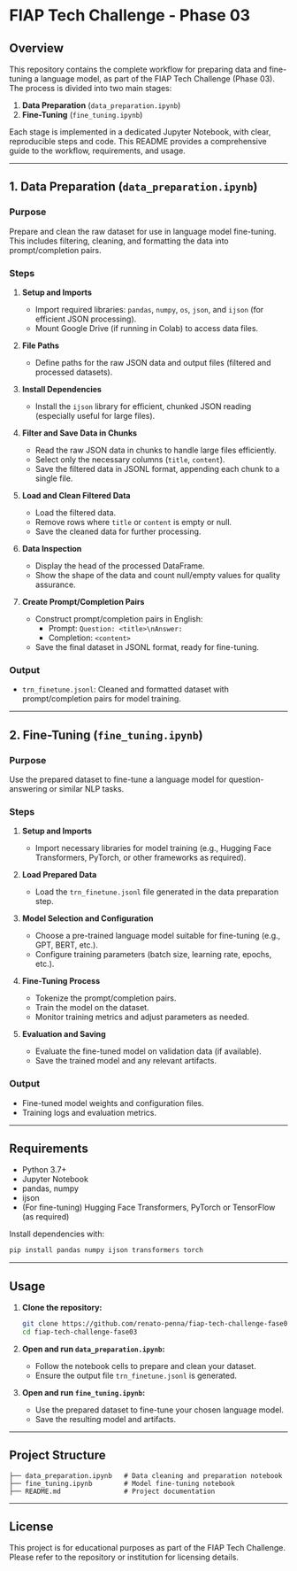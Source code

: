 
# FIAP Tech Challenge - Phase 03

## Overview

This repository contains the complete workflow for preparing data and fine-tuning a language model, as part of the FIAP Tech Challenge (Phase 03). The process is divided into two main stages:

1. **Data Preparation** (`data_preparation.ipynb`)
2. **Fine-Tuning** (`fine_tuning.ipynb`)

Each stage is implemented in a dedicated Jupyter Notebook, with clear, reproducible steps and code. This README provides a comprehensive guide to the workflow, requirements, and usage.

---

## 1. Data Preparation (`data_preparation.ipynb`)

### Purpose
Prepare and clean the raw dataset for use in language model fine-tuning. This includes filtering, cleaning, and formatting the data into prompt/completion pairs.

### Steps

1. **Setup and Imports**
	- Import required libraries: `pandas`, `numpy`, `os`, `json`, and `ijson` (for efficient JSON processing).
	- Mount Google Drive (if running in Colab) to access data files.

2. **File Paths**
	- Define paths for the raw JSON data and output files (filtered and processed datasets).

3. **Install Dependencies**
	- Install the `ijson` library for efficient, chunked JSON reading (especially useful for large files).

4. **Filter and Save Data in Chunks**
	- Read the raw JSON data in chunks to handle large files efficiently.
	- Select only the necessary columns (`title`, `content`).
	- Save the filtered data in JSONL format, appending each chunk to a single file.

5. **Load and Clean Filtered Data**
	- Load the filtered data.
	- Remove rows where `title` or `content` is empty or null.
	- Save the cleaned data for further processing.

6. **Data Inspection**
	- Display the head of the processed DataFrame.
	- Show the shape of the data and count null/empty values for quality assurance.

7. **Create Prompt/Completion Pairs**
	- Construct prompt/completion pairs in English:
		- Prompt: `Question: <title>\nAnswer:`
		- Completion: `<content>`
	- Save the final dataset in JSONL format, ready for fine-tuning.

### Output
- `trn_finetune.jsonl`: Cleaned and formatted dataset with prompt/completion pairs for model training.

---

## 2. Fine-Tuning (`fine_tuning.ipynb`)

### Purpose
Use the prepared dataset to fine-tune a language model for question-answering or similar NLP tasks.

### Steps

1. **Setup and Imports**
	- Import necessary libraries for model training (e.g., Hugging Face Transformers, PyTorch, or other frameworks as required).

2. **Load Prepared Data**
	- Load the `trn_finetune.jsonl` file generated in the data preparation step.

3. **Model Selection and Configuration**
	- Choose a pre-trained language model suitable for fine-tuning (e.g., GPT, BERT, etc.).
	- Configure training parameters (batch size, learning rate, epochs, etc.).

4. **Fine-Tuning Process**
	- Tokenize the prompt/completion pairs.
	- Train the model on the dataset.
	- Monitor training metrics and adjust parameters as needed.

5. **Evaluation and Saving**
	- Evaluate the fine-tuned model on validation data (if available).
	- Save the trained model and any relevant artifacts.

### Output
- Fine-tuned model weights and configuration files.
- Training logs and evaluation metrics.

---

## Requirements

- Python 3.7+
- Jupyter Notebook
- pandas, numpy
- ijson
- (For fine-tuning) Hugging Face Transformers, PyTorch or TensorFlow (as required)

Install dependencies with:

```bash
pip install pandas numpy ijson transformers torch
```

---

## Usage

1. **Clone the repository:**
	```bash
	git clone https://github.com/renato-penna/fiap-tech-challenge-fase03.git
	cd fiap-tech-challenge-fase03
	```

2. **Open and run `data_preparation.ipynb`:**
	- Follow the notebook cells to prepare and clean your dataset.
	- Ensure the output file `trn_finetune.jsonl` is generated.

3. **Open and run `fine_tuning.ipynb`:**
	- Use the prepared dataset to fine-tune your chosen language model.
	- Save the resulting model and artifacts.

---

## Project Structure

```
├── data_preparation.ipynb   # Data cleaning and preparation notebook
├── fine_tuning.ipynb        # Model fine-tuning notebook
├── README.md                # Project documentation
```

---

## License

This project is for educational purposes as part of the FIAP Tech Challenge. Please refer to the repository or institution for licensing details.
